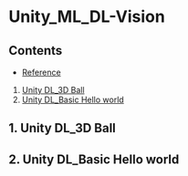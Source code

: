 # Unity_ML_DL-Vision

## Contents  
- [Reference](https://www.youtube.com/watch?v=2qfaI1mlIOY)

1. [Unity DL_3D Ball](#1-Unity-DL_3D-Ball)  
2. [Unity DL_Basic Hello world](#2-Unity-DL_Basic-Hello-world)

## 1. Unity DL_3D Ball

## 2. Unity DL_Basic Hello world
